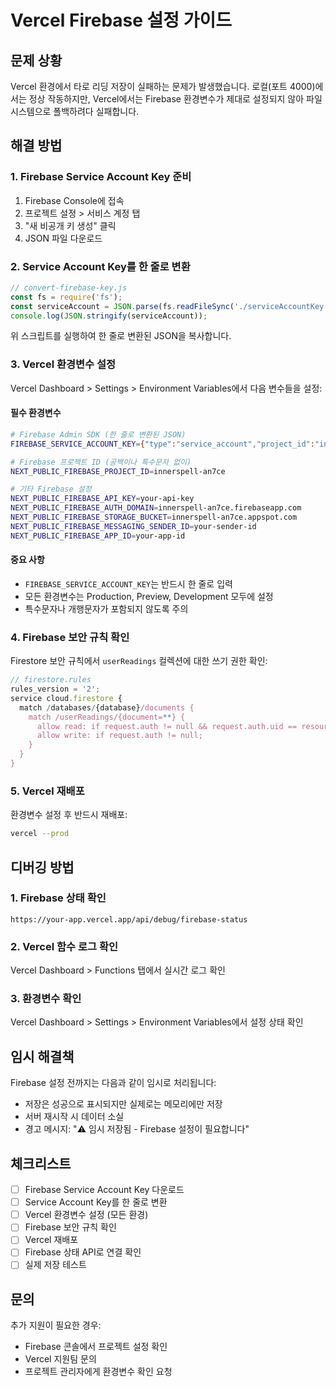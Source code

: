 # Vercel Firebase 설정 가이드

## 문제 상황
Vercel 환경에서 타로 리딩 저장이 실패하는 문제가 발생했습니다. 
로컬(포트 4000)에서는 정상 작동하지만, Vercel에서는 Firebase 환경변수가 제대로 설정되지 않아 파일 시스템으로 폴백하려다 실패합니다.

## 해결 방법

### 1. Firebase Service Account Key 준비

1. Firebase Console에 접속
2. 프로젝트 설정 > 서비스 계정 탭
3. "새 비공개 키 생성" 클릭
4. JSON 파일 다운로드

### 2. Service Account Key를 한 줄로 변환

```javascript
// convert-firebase-key.js
const fs = require('fs');
const serviceAccount = JSON.parse(fs.readFileSync('./serviceAccountKey.json', 'utf8'));
console.log(JSON.stringify(serviceAccount));
```

위 스크립트를 실행하여 한 줄로 변환된 JSON을 복사합니다.

### 3. Vercel 환경변수 설정

Vercel Dashboard > Settings > Environment Variables에서 다음 변수들을 설정:

#### 필수 환경변수

```bash
# Firebase Admin SDK (한 줄로 변환된 JSON)
FIREBASE_SERVICE_ACCOUNT_KEY={"type":"service_account","project_id":"innerspell-an7ce",...}

# Firebase 프로젝트 ID (공백이나 특수문자 없이)
NEXT_PUBLIC_FIREBASE_PROJECT_ID=innerspell-an7ce

# 기타 Firebase 설정
NEXT_PUBLIC_FIREBASE_API_KEY=your-api-key
NEXT_PUBLIC_FIREBASE_AUTH_DOMAIN=innerspell-an7ce.firebaseapp.com
NEXT_PUBLIC_FIREBASE_STORAGE_BUCKET=innerspell-an7ce.appspot.com
NEXT_PUBLIC_FIREBASE_MESSAGING_SENDER_ID=your-sender-id
NEXT_PUBLIC_FIREBASE_APP_ID=your-app-id
```

#### 중요 사항
- `FIREBASE_SERVICE_ACCOUNT_KEY`는 반드시 한 줄로 입력
- 모든 환경변수는 Production, Preview, Development 모두에 설정
- 특수문자나 개행문자가 포함되지 않도록 주의

### 4. Firebase 보안 규칙 확인

Firestore 보안 규칙에서 `userReadings` 컬렉션에 대한 쓰기 권한 확인:

```javascript
// firestore.rules
rules_version = '2';
service cloud.firestore {
  match /databases/{database}/documents {
    match /userReadings/{document=**} {
      allow read: if request.auth != null && request.auth.uid == resource.data.userId;
      allow write: if request.auth != null;
    }
  }
}
```

### 5. Vercel 재배포

환경변수 설정 후 반드시 재배포:

```bash
vercel --prod
```

## 디버깅 방법

### 1. Firebase 상태 확인
```
https://your-app.vercel.app/api/debug/firebase-status
```

### 2. Vercel 함수 로그 확인
Vercel Dashboard > Functions 탭에서 실시간 로그 확인

### 3. 환경변수 확인
Vercel Dashboard > Settings > Environment Variables에서 설정 상태 확인

## 임시 해결책

Firebase 설정 전까지는 다음과 같이 임시로 처리됩니다:
- 저장은 성공으로 표시되지만 실제로는 메모리에만 저장
- 서버 재시작 시 데이터 소실
- 경고 메시지: "⚠️ 임시 저장됨 - Firebase 설정이 필요합니다"

## 체크리스트

- [ ] Firebase Service Account Key 다운로드
- [ ] Service Account Key를 한 줄로 변환
- [ ] Vercel 환경변수 설정 (모든 환경)
- [ ] Firebase 보안 규칙 확인
- [ ] Vercel 재배포
- [ ] Firebase 상태 API로 연결 확인
- [ ] 실제 저장 테스트

## 문의

추가 지원이 필요한 경우:
- Firebase 콘솔에서 프로젝트 설정 확인
- Vercel 지원팀 문의
- 프로젝트 관리자에게 환경변수 확인 요청